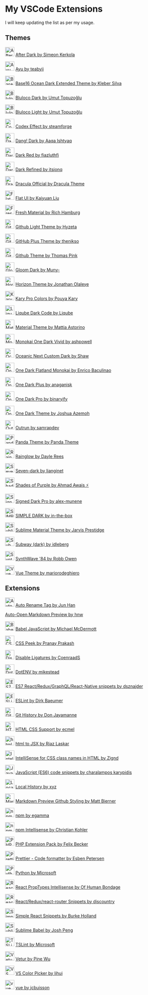 # My VSCode Extensions
I will keep updating the list as per my usage.

## Themes
<img src="https://ssmi.gallerycdn.vsassets.io/extensions/ssmi/after-dark/1.3.2/1565284702065/Microsoft.VisualStudio.Services.Icons.Default" alt="After Dark by Simeon Kerkola" width="30" /> [After Dark by Simeon Kerkola](https://marketplace.visualstudio.com/items?itemName=ssmi.after-dark)

<img src="https://teabyii.gallerycdn.vsassets.io/extensions/teabyii/ayu/0.18.0/1549249870008/Microsoft.VisualStudio.Services.Icons.Default" alt="Ayu by teabyii" width="30" /> [Ayu by teabyii](https://marketplace.visualstudio.com/items?itemName=teabyii.ayu)

<img src="https://kleber-swf.gallerycdn.vsassets.io/extensions/kleber-swf/ocean-dark-extended/1.5.0/1558398150068/Microsoft.VisualStudio.Services.Icons.Default" alt="Base16 Ocean Dark Extended Theme by Kleber Silva" width="30" /> [Base16 Ocean Dark Extended Theme by Kleber Silva](https://marketplace.visualstudio.com/items?itemName=kleber-swf.ocean-dark-extended)

<img src="https://uloco.gallerycdn.vsassets.io/extensions/uloco/theme-bluloco-dark/2.8.1/1559346114580/Microsoft.VisualStudio.Services.Icons.Default" alt="Bluloco Dark by Umut Topuzoğlu" width="30" /> [Bluloco Dark by Umut Topuzoğlu](https://marketplace.visualstudio.com/items?itemName=uloco.theme-bluloco-dark)

<img src="https://uloco.gallerycdn.vsassets.io/extensions/uloco/theme-bluloco-light/2.8.1/1559343602765/Microsoft.VisualStudio.Services.Icons.Default" alt="Bluloco Light by Umut Topuzoğlu" width="30" /> [Bluloco Light by Umut Topuzoğlu](https://marketplace.visualstudio.com/items?itemName=uloco.theme-bluloco-light)

<img src="https://steamforge.gallerycdn.vsassets.io/extensions/steamforge/codex-effect/1.0.0/1549072684205/Microsoft.VisualStudio.Services.Icons.Default" alt="Codex Effect by steamforge" width="30" /> [Codex Effect by steamforge](https://marketplace.visualstudio.com/items?itemName=steamforge.codex-effect)

<img src="https://aaqaishtyaq.gallerycdn.vsassets.io/extensions/aaqaishtyaq/dang-theme-vscode/1.0.3/1547132356736/Microsoft.VisualStudio.Services.Icons.Default" alt="Dang! Dark by Aaqa Ishtyaq" width="30" /> [Dang! Dark by Aaqa Ishtyaq](https://marketplace.visualstudio.com/items?itemName=aaqaIshtyaq.dang-theme-vscode)

<img src="https://fiazluthfi.gallerycdn.vsassets.io/extensions/fiazluthfi/darkred/0.0.4/1556714386311/Microsoft.VisualStudio.Services.Icons.Default" alt="Dark Red by fiazluthfi" width="30" /> [Dark Red by fiazluthfi](https://marketplace.visualstudio.com/items?itemName=fiazluthfi.darkred)

<img src="https://itsjonq.gallerycdn.vsassets.io/extensions/itsjonq/dark-refined/0.0.11/1553221512216/Microsoft.VisualStudio.Services.Icons.Default" alt="Dark Refined by itsjonq" width="30" /> [Dark Refined by itsjonq](https://marketplace.visualstudio.com/items?itemName=itsjonq.dark-refined)

<img src="https://dracula-theme.gallerycdn.vsassets.io/extensions/dracula-theme/theme-dracula/2.18.0/1556936500928/Microsoft.VisualStudio.Services.Icons.Default" alt="Dracula Official by Dracula Theme" width="30" /> [Dracula Official by Dracula Theme](https://marketplace.visualstudio.com/items?itemName=dracula-theme.theme-dracula)

<img src="https://lkytal.gallerycdn.vsassets.io/extensions/lkytal/flatui/1.4.9/1543358291795/Microsoft.VisualStudio.Services.Icons.Default" alt="Flat UI by Kaiyuan Liu" width="30" /> [Flat UI by Kaiyuan Liu](https://marketplace.visualstudio.com/items?itemName=lkytal.FlatUI)

<img src="https://2ndshift.gallerycdn.vsassets.io/extensions/2ndshift/fresh-material/2.3.8/1539177846507/Microsoft.VisualStudio.Services.Icons.Default" alt="Fresh Material by Rich Hamburg" width="30" /> [Fresh Material by Rich Hamburg](https://marketplace.visualstudio.com/items?itemName=2ndshift.fresh-material)

<img src="https://hyzeta.gallerycdn.vsassets.io/extensions/hyzeta/vscode-theme-github-light/7.0.0/1563950131119/Microsoft.VisualStudio.Services.Icons.Default" alt="Github Light Theme by Hyzeta" width="30" /> [Github Light Theme by Hyzeta](https://marketplace.visualstudio.com/items?itemName=Hyzeta.vscode-theme-github-light)

<img src="https://thenikso.gallerycdn.vsassets.io/extensions/thenikso/github-plus-theme/1.2.0/1549741612482/Microsoft.VisualStudio.Services.Icons.Default" alt="GitHub Plus Theme by thenikso" width="30" /> [GitHub Plus Theme by thenikso](https://marketplace.visualstudio.com/items?itemName=thenikso.github-plus-theme)

<img src="https://thomaspink.gallerycdn.vsassets.io/extensions/thomaspink/theme-github/1.0.1/1501829974043/Microsoft.VisualStudio.Services.Icons.Default" alt="Github Theme by Thomas Pink" width="30" /> [Github Theme by Thomas Pink](https://marketplace.visualstudio.com/items?itemName=thomaspink.theme-github)

<img src="https://8757043a-2b24-42c2-9de6-233a1f5267f3.gallerycdn.vsassets.io/extensions/8757043a-2b24-42c2-9de6-233a1f5267f3/gloom-dark/0.1.3/1520731018108/Microsoft.VisualStudio.Services.Icons.Default" alt="Gloom Dark by Muny-" width="30" /> [Gloom Dark by Muny-](https://marketplace.visualstudio.com/items?itemName=8757043a-2b24-42c2-9de6-233a1f5267f3.gloom-dark)

<img src="https://jolaleye.gallerycdn.vsassets.io/extensions/jolaleye/horizon-theme-vscode/2.0.2/1561137102480/Microsoft.VisualStudio.Services.Icons.Default" alt="Horizon Theme by Jonathan Olaleye" width="30" /> [Horizon Theme by Jonathan Olaleye](https://marketplace.visualstudio.com/items?itemName=jolaleye.horizon-theme-vscode)

<img src="https://karyfoundation.gallerycdn.vsassets.io/extensions/karyfoundation/theme-karyfoundation-themes/18.2.1/1534774733577/Microsoft.VisualStudio.Services.Icons.Default" alt="Kary Pro Colors by Pouya Kary" width="30" /> [Kary Pro Colors by Pouya Kary](https://marketplace.visualstudio.com/items?itemName=karyfoundation.theme-karyfoundation-themes)

<img src="https://liqube.gallerycdn.vsassets.io/extensions/liqube/theme-liqube-dark/1.0.3/1510508465846/Microsoft.VisualStudio.Services.Icons.Default" alt="Liqube Dark Code by Liqube" width="30" /> [Liqube Dark Code by Liqube](https://marketplace.visualstudio.com/items?itemName=liqube.theme-liqube-dark)

<img src="https://equinusocio.gallerycdn.vsassets.io/extensions/equinusocio/vsc-material-theme/30.0.0/1565620793758/Microsoft.VisualStudio.Services.Icons.Default" alt="Material Theme by Mattia Astorino" width="30" /> [Material Theme by Mattia Astorino](https://marketplace.visualstudio.com/items?itemName=Equinusocio.vsc-material-theme)

<img src="https://ashpowell.gallerycdn.vsassets.io/extensions/ashpowell/monokai-one-dark-vivid/0.13.0/1520587203026/Microsoft.VisualStudio.Services.Icons.Default" alt="Monokai One Dark Vivid by ashpowell" width="30" /> [Monokai One Dark Vivid by ashpowell](https://marketplace.visualstudio.com/items?itemName=ashpowell.monokai-one-dark-vivid)

<img src="https://shawdaddy.gallerycdn.vsassets.io/extensions/shawdaddy/oceanic-next-custom-dark/1.0.9/1518365954352/Microsoft.VisualStudio.Services.Icons.Default" alt="Oceanic Next Custom Dark by Shaw" width="30" /> [Oceanic Next Custom Dark by Shaw](https://marketplace.visualstudio.com/items?itemName=shawdaddy.oceanic-next-custom-dark)

<img src="https://reblws.gallerycdn.vsassets.io/extensions/reblws/one-dark-flatland-monokai/0.1.0/1501085295169/Microsoft.VisualStudio.Services.Icons.Default" alt="One Dark Flatland Monokai by Enrico Baculinao" width="30" /> [One Dark Flatland Monokai by Enrico Baculinao](https://marketplace.visualstudio.com/items?itemName=reblws.one-dark-flatland-monokai)

<img src="https://anaganisk.gallerycdn.vsassets.io/extensions/anaganisk/theme-onedark-plus/2.0.0/1493983486758/Microsoft.VisualStudio.Services.Icons.Default" alt="One Dark Plus by anaganisk" width="30" /> [One Dark Plus by anaganisk](https://marketplace.visualstudio.com/items?itemName=anaganisk.theme-onedark-plus)

<img src="https://zhuangtongfa.gallerycdn.vsassets.io/extensions/zhuangtongfa/material-theme/2.26.3/1565256399423/Microsoft.VisualStudio.Services.Icons.Default" alt="One Dark Pro by binaryify" width="30" /> [One Dark Pro by binaryify](https://marketplace.visualstudio.com/items?itemName=zhuangtongfa.Material-theme)

<img src="https://azemoh.gallerycdn.vsassets.io/extensions/azemoh/theme-onedark/0.5.2/1500048561759/Microsoft.VisualStudio.Services.Icons.Default" alt="One Dark Theme by Joshua Azemoh" width="30" /> [One Dark Theme by Joshua Azemoh](https://marketplace.visualstudio.com/items?itemName=azemoh.theme-onedark)

<img src="https://samrapdev.gallerycdn.vsassets.io/extensions/samrapdev/outrun/0.2.2/1535400650033/Microsoft.VisualStudio.Services.Icons.Default" alt="Outrun by samrapdev" width="30" /> [Outrun by samrapdev](https://marketplace.visualstudio.com/items?itemName=samrapdev.outrun)

<img src="https://tinkertrain.gallerycdn.vsassets.io/extensions/tinkertrain/theme-panda/1.3.0/1530376360846/Microsoft.VisualStudio.Services.Icons.Default" alt="Panda Theme by Panda Theme" width="30" /> [Panda Theme by Panda Theme](https://marketplace.visualstudio.com/items?itemName=tinkertrain.theme-panda)

<img src="https://daylerees.gallerycdn.vsassets.io/extensions/daylerees/rainglow/1.5.2/1515370316626/Microsoft.VisualStudio.Services.Icons.Default" alt="Rainglow by Dayle Rees" width="30" /> [Rainglow by Dayle Rees](https://marketplace.visualstudio.com/items?itemName=daylerees.rainglow)

<img src="https://lianginet.gallerycdn.vsassets.io/extensions/lianginet/seven-dark/0.1.5/1563532286661/Microsoft.VisualStudio.Services.Icons.Default" alt="Seven-dark by lianginet" width="30" /> [Seven-dark by lianginet](https://marketplace.visualstudio.com/items?itemName=lianginet.seven-dark)

<img src="https://ahmadawais.gallerycdn.vsassets.io/extensions/ahmadawais/shades-of-purple/5.14.0/1565366724640/Microsoft.VisualStudio.Services.Icons.Default" alt="Shades of Purple by Ahmad Awais ⚡" width="30" /> [Shades of Purple by Ahmad Awais ⚡](https://marketplace.visualstudio.com/items?itemName=ahmadawais.shades-of-purple)

<img src="https://alex-munene.gallerycdn.vsassets.io/extensions/alex-munene/signed-dark-pro/1.4.0/1563627326408/Microsoft.VisualStudio.Services.Icons.Default" alt="Signed Dark Pro by alex-munene" width="30" /> [Signed Dark Pro by alex-munene](https://marketplace.visualstudio.com/items?itemName=alex-munene.signed-dark-pro)

<img src="https://in-the-box.gallerycdn.vsassets.io/extensions/in-the-box/simple-dark/0.9.3/1521810820833/Microsoft.VisualStudio.Services.Icons.Default" alt="SIMPLE DARK by in-the-box" width="30" /> [SIMPLE DARK by in-the-box](https://marketplace.visualstudio.com/items?itemName=in-the-box.simple-dark)

<img src="https://jprestidge.gallerycdn.vsassets.io/extensions/jprestidge/theme-material-theme/1.0.1/1480219435040/Microsoft.VisualStudio.Services.Icons.Default" alt="Sublime Material Theme by Jarvis Prestidge" width="30" /> [Sublime Material Theme by Jarvis Prestidge](https://marketplace.visualstudio.com/items?itemName=jprestidge.theme-material-theme)

<img src="https://idleberg.gallerycdn.vsassets.io/extensions/idleberg/subway-dark/1.0.6/1507668727132/Microsoft.VisualStudio.Services.Icons.Default" alt="Subway (dark) by idleberg" width="30" /> [Subway (dark) by idleberg](https://marketplace.visualstudio.com/items?itemName=idleberg.subway-dark)

<img src="https://robbowen.gallerycdn.vsassets.io/extensions/robbowen/synthwave-vscode/0.0.7/1556882600501/Microsoft.VisualStudio.Services.Icons.Default" alt="SynthWave '84 by Robb Owen" width="30" /> [SynthWave '84 by Robb Owen](https://marketplace.visualstudio.com/items?itemName=RobbOwen.synthwave-vscode)

<img src="https://mariorodeghiero.gallerycdn.vsassets.io/extensions/mariorodeghiero/vue-theme/1.1.2/1544785344333/Microsoft.VisualStudio.Services.Icons.Default" alt="Vue Theme by mariorodeghiero" width="30" /> [Vue Theme by mariorodeghiero](https://marketplace.visualstudio.com/items?itemName=mariorodeghiero.vue-theme)


## Extensions
<img src="https://formulahendry.gallerycdn.vsassets.io/extensions/formulahendry/auto-rename-tag/0.1.0/1559468613066/Microsoft.VisualStudio.Services.Icons.Default" alt="Auto Rename Tag by Jun Han" width="30" /> [Auto Rename Tag by Jun Han](https://marketplace.visualstudio.com/items?itemName=formulahendry.auto-rename-tag)

[Auto-Open Markdown Preview by hnw](https://marketplace.visualstudio.com/items?itemName=hnw.vscode-auto-open-markdown-preview)

<img src="https://mgmcdermott.gallerycdn.vsassets.io/extensions/mgmcdermott/vscode-language-babel/0.0.23/1563413347109/Microsoft.VisualStudio.Services.Icons.Default" alt="Babel JavaScript by Michael McDermott" width="30" /> [Babel JavaScript by Michael McDermott](https://marketplace.visualstudio.com/items?itemName=formulahendry.auto-rename-tag)

<img src="https://pranaygp.gallerycdn.vsassets.io/extensions/pranaygp/vscode-css-peek/3.0.2/1562261529706/Microsoft.VisualStudio.Services.Icons.Default" alt="CSS Peek by Pranay Prakash" width="30" /> [CSS Peek by Pranay Prakash](https://marketplace.visualstudio.com/items?itemName=pranaygp.vscode-css-peek)

<img src="https://coenraads.gallerycdn.vsassets.io/extensions/coenraads/disableligatures/0.0.8/1524334891086/Microsoft.VisualStudio.Services.Icons.Default" alt="Disable Ligatures by CoenraadS" width="30" /> [Disable Ligatures by CoenraadS](https://marketplace.visualstudio.com/items?itemName=CoenraadS.disableligatures)

<img src="https://mikestead.gallerycdn.vsassets.io/extensions/mikestead/dotenv/1.0.1/1519894859412/Microsoft.VisualStudio.Services.Icons.Default" alt="DotENV by mikestead" width="30" /> [DotENV by mikestead](https://marketplace.visualstudio.com/items?itemName=mikestead.dotenv)

<img src="https://dsznajder.gallerycdn.vsassets.io/extensions/dsznajder/es7-react-js-snippets/2.4.0/1564075453848/Microsoft.VisualStudio.Services.Icons.Default" alt="ES7 React/Redux/GraphQL/React-Native snippets by dsznajder" width="30" /> [ES7 React/Redux/GraphQL/React-Native snippets by dsznajder](https://marketplace.visualstudio.com/items?itemName=dsznajder.es7-react-js-snippets)

<img src="https://dbaeumer.gallerycdn.vsassets.io/extensions/dbaeumer/vscode-eslint/1.9.0/1557865213792/Microsoft.VisualStudio.Services.Icons.Default" alt="ESLint by Dirk Baeumer" width="30" /> [ESLint by Dirk Baeumer](https://marketplace.visualstudio.com/items?itemName=dbaeumer.vscode-eslint)

<img src="https://donjayamanne.gallerycdn.vsassets.io/extensions/donjayamanne/githistory/0.4.6/1548910545220/Microsoft.VisualStudio.Services.Icons.Default" alt="Git History by Don Jayamanne" width="30" /> [Git History by Don Jayamanne](https://marketplace.visualstudio.com/items?itemName=donjayamanne.githistory)

<img src="https://ecmel.gallerycdn.vsassets.io/extensions/ecmel/vscode-html-css/0.2.0/1515761891539/Microsoft.VisualStudio.Services.Icons.Default" alt="HTML CSS Support by ecmel" width="30" /> [HTML CSS Support by ecmel](https://marketplace.visualstudio.com/items?itemName=ecmel.vscode-html-css)

<img src="https://riazxrazor.gallerycdn.vsassets.io/extensions/riazxrazor/html-to-jsx/0.0.1/1526326855593/Microsoft.VisualStudio.Services.Icons.Default" alt="html to JSX by Riaz Laskar" width="30" /> [html to JSX by Riaz Laskar](https://marketplace.visualstudio.com/items?itemName=riazxrazor.html-to-jsx)

<img src="https://zignd.gallerycdn.vsassets.io/extensions/zignd/html-css-class-completion/1.19.0/1558208838135/Microsoft.VisualStudio.Services.Icons.Default" alt="IntelliSense for CSS class names in HTML by Zignd" width="30" /> [IntelliSense for CSS class names in HTML by Zignd](https://marketplace.visualstudio.com/items?itemName=Zignd.html-css-class-completion)

<img src="https://xabikos.gallerycdn.vsassets.io/extensions/xabikos/javascriptsnippets/1.7.2/1545658667284/Microsoft.VisualStudio.Services.Icons.Default" alt="JavaScript (ES6) code snippets by charalampos karypidis" width="30" /> [JavaScript (ES6) code snippets by charalampos karypidis](https://marketplace.visualstudio.com/items?itemName=xabikos.JavaScriptSnippets)

<img src="https://xyz.gallerycdn.vsassets.io/extensions/xyz/local-history/1.7.0/1531751790474/Microsoft.VisualStudio.Services.Icons.Default" alt="Local History by xyz" width="30" /> [Local History by xyz](https://marketplace.visualstudio.com/items?itemName=xyz.local-history)

<img src="https://bierner.gallerycdn.vsassets.io/extensions/bierner/markdown-preview-github-styles/0.1.6/1556052349539/Microsoft.VisualStudio.Services.Icons.Default" alt="Markdown Preview Github Styling by Matt Bierner" width="30" /> [Markdown Preview Github Styling by Matt Bierner](https://marketplace.visualstudio.com/items?itemName=bierner.markdown-preview-github-styles)

<img src="https://eg2.gallerycdn.vsassets.io/extensions/eg2/vscode-npm-script/0.3.8/1562334036748/Microsoft.VisualStudio.Services.Icons.Default" alt="npm by egamma" width="30" /> [npm by egamma](https://marketplace.visualstudio.com/items?itemName=eg2.vscode-npm-script)

<img src="https://christian-kohler.gallerycdn.vsassets.io/extensions/christian-kohler/npm-intellisense/1.3.0/1487797010221/Microsoft.VisualStudio.Services.Icons.Default" alt="npm Intellisense by Christian Kohler" width="30" /> [npm Intellisense by Christian Kohler](https://marketplace.visualstudio.com/items?itemName=christian-kohler.npm-intellisense)

<img src="https://felixfbecker.gallerycdn.vsassets.io/extensions/felixfbecker/php-pack/1.0.2/1534326727276/Microsoft.VisualStudio.Services.Icons.Default" alt="PHP Extension Pack by Felix Becker" width="30" /> [PHP Extension Pack by Felix Becker](https://marketplace.visualstudio.com/items?itemName=felixfbecker.php-pack)

<img src="https://esbenp.gallerycdn.vsassets.io/extensions/esbenp/prettier-vscode/1.9.0/1556266136872/Microsoft.VisualStudio.Services.Icons.Default" alt="Prettier - Code formatter by Esben Petersen" width="30" /> [Prettier - Code formatter by Esben Petersen](https://marketplace.visualstudio.com/items?itemName=esbenp.prettier-vscode)

<img src="https://ms-python.gallerycdn.vsassets.io/extensions/ms-python/python/2019.8.30787/1565737641192/Microsoft.VisualStudio.Services.Icons.Default" alt="Python by Microsoft" width="30" /> [Python by Microsoft](https://marketplace.visualstudio.com/items?itemName=ms-python.python)

<img src="https://ofhumanbondage.gallerycdn.vsassets.io/extensions/ofhumanbondage/react-proptypes-intellisense/1.0.3/1534330317174/Microsoft.VisualStudio.Services.Icons.Default" alt="React PropTypes Intellisense by Of Human Bondage" width="30" /> [React PropTypes Intellisense by Of Human Bondage](https://marketplace.visualstudio.com/items?itemName=OfHumanBondage.react-proptypes-intellisense)

<img src="https://discountry.gallerycdn.vsassets.io/extensions/discountry/react-redux-react-router-snippets/0.4.29/1515144485559/Microsoft.VisualStudio.Services.Icons.Default" alt="React/Redux/react-router Snippets by discountry" width="30" /> [React/Redux/react-router Snippets by discountry](https://marketplace.visualstudio.com/items?itemName=discountry.react-redux-react-router-snippets)

<img src="https://in-the-box.gallerycdn.vsassets.io/extensions/in-the-box/simple-dark/0.9.3/1521810820833/Microsoft.VisualStudio.Services.Icons.Default" alt="Simple React Snippets by Burke Holland" width="30" /> [Simple React Snippets by Burke Holland](https://marketplace.visualstudio.com/items?itemName=in-the-box.simple-dark)

<img src="https://joshpeng.gallerycdn.vsassets.io/extensions/joshpeng/sublime-babel-vscode/0.2.10/1525550044782/Microsoft.VisualStudio.Services.Icons.Default" alt="Sublime Babel by Josh Peng" width="30" /> [Sublime Babel by Josh Peng](https://marketplace.visualstudio.com/items?itemName=joshpeng.sublime-babel-vscode)

<img src="https://ms-vscode.gallerycdn.vsassets.io/extensions/ms-vscode/vscode-typescript-tslint-plugin/1.2.2/1562802423418/Microsoft.VisualStudio.Services.Icons.Default" alt="TSLint by Microsoft" width="30" /> [TSLint by Microsoft](https://marketplace.visualstudio.com/items?itemName=ms-vscode.vscode-typescript-tslint-plugin)

<img src="https://octref.gallerycdn.vsassets.io/extensions/octref/vetur/0.22.1/1565734698416/Microsoft.VisualStudio.Services.Icons.Default" alt="Vetur by Pine Wu" width="30" /> [Vetur by Pine Wu](https://marketplace.visualstudio.com/items?itemName=octref.vetur)

<img src="https://lihui.gallerycdn.vsassets.io/extensions/lihui/vs-color-picker/1.0.0/1546423035114/Microsoft.VisualStudio.Services.Icons.Default" alt="VS Color Picker by lihui" width="30" /> [VS Color Picker by lihui](https://marketplace.visualstudio.com/items?itemName=lihui.vs-color-picker)

<img src="https://jcbuisson.gallerycdn.vsassets.io/extensions/jcbuisson/vue/0.1.5/1488351905008/Microsoft.VisualStudio.Services.Icons.Default" alt="vue by jcbuisson" width="30" /> [vue by jcbuisson](https://marketplace.visualstudio.com/items?itemName=jcbuisson.vue)

